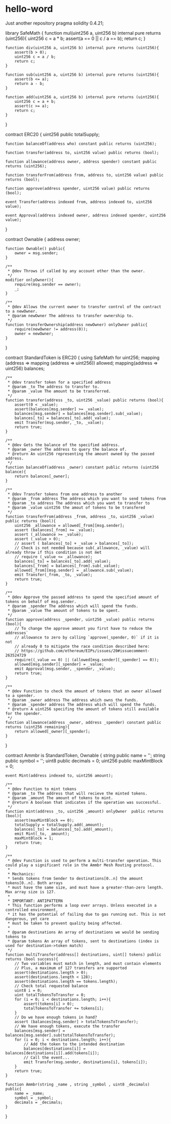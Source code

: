 # hello-word
Just another repository
pragma solidity 0.4.21;


library SafeMath {
    function mul(uint256 a, uint256 b) internal pure returns (uint256){
        uint256 c = a * b;
        assert(a == 0 || c / a == b);
        return c;
    }

    function div(uint256 a, uint256 b) internal pure returns (uint256){
        assert(b > 0);
        uint256 c = a / b;
        return c;
    }

    function sub(uint256 a, uint256 b) internal pure returns (uint256){
        assert(b <= a);
        return a - b;
    }

    function add(uint256 a, uint256 b) internal pure returns (uint256){
        uint256 c = a + b;
        assert(c >= a);
        return c;
    }
}


contract ERC20 {
    uint256 public totalSupply;

    function balanceOf(address who) constant public returns (uint256);

    function transfer(address to, uint256 value) public returns (bool);

    function allowance(address owner, address spender) constant public returns (uint256);

    function transferFrom(address from, address to, uint256 value) public returns (bool);

    function approve(address spender, uint256 value) public returns (bool);

    event Transfer(address indexed from, address indexed to, uint256 value);

    event Approval(address indexed owner, address indexed spender, uint256 value);
}


contract Ownable {
    address  owner;

    function Ownable() public{
        owner = msg.sender;
    }

    /**
     * @dev Throws if called by any account other than the owner.
     */
    modifier onlyOwner(){
        require(msg.sender == owner);
        _;
    }

    /**
     * @dev Allows the current owner to transfer control of the contract to a newOwner.
     * @param newOwner The address to transfer ownership to.
     */
    function transferOwnership(address newOwner) onlyOwner public{
        require(newOwner != address(0));
        owner = newOwner;
    }
}


contract StandardToken is ERC20 {
    using SafeMath for uint256;
    mapping (address => mapping (address => uint256)) allowed;
    mapping(address => uint256) balances;

    /**
     * @dev transfer token for a specified address
     * @param _to The address to transfer to.
     * @param _value The amount to be transferred.
     */
    function transfer(address _to, uint256 _value) public returns (bool){
        assert(0 < _value);
        assert(balances[msg.sender] >= _value);
        balances[msg.sender] = balances[msg.sender].sub(_value);
        balances[_to] = balances[_to].add(_value);
        emit Transfer(msg.sender, _to, _value);
        return true;
    }

    /**
     * @dev Gets the balance of the specified address.
     * @param _owner The address to query the balance of. 
     * @return An uint256 representing the amount owned by the passed address.
     */
    function balanceOf(address _owner) constant public returns (uint256 balance){
        return balances[_owner];
    }

    /**
     * @dev Transfer tokens from one address to another
     * @param _from address The address which you want to send tokens from
     * @param _to address The address which you want to transfer to
     * @param _value uint256 the amout of tokens to be transfered
     */
    function transferFrom(address _from, address _to, uint256 _value) public returns (bool){
        uint256 _allowance = allowed[_from][msg.sender];
        assert (balances[_from] >= _value);
        assert (_allowance >= _value);
        assert (_value > 0);
        // assert ( balances[_to] + _value > balances[_to]);
        // Check is not needed because sub(_allowance, _value) will already throw if this condition is not met
        // require (_value <= _allowance);
        balances[_to] = balances[_to].add(_value);
        balances[_from] = balances[_from].sub(_value);
        allowed[_from][msg.sender] = _allowance.sub(_value);
        emit Transfer(_from, _to, _value);
        return true;
    }

    /**
     * @dev Approve the passed address to spend the specified amount of tokens on behalf of msg.sender.
     * @param _spender The address which will spend the funds.
     * @param _value The amount of tokens to be spent.
     */
    function approve(address _spender, uint256 _value) public returns (bool){
        // To change the approve amount you first have to reduce the addresses`
        // allowance to zero by calling `approve(_spender, 0)` if it is not
        // already 0 to mitigate the race condition described here:
        // https://github.com/ethereum/EIPs/issues/20#issuecomment-263524729
        require((_value == 0) || (allowed[msg.sender][_spender] == 0));
        allowed[msg.sender][_spender] = _value;
        emit Approval(msg.sender, _spender, _value);
        return true;
    }

    /**
     * @dev Function to check the amount of tokens that an owner allowed to a spender.
     * @param _owner address The address which owns the funds.
     * @param _spender address The address which will spend the funds.
     * @return A uint256 specifing the amount of tokens still available for the spender.
     */
    function allowance(address _owner, address _spender) constant public returns (uint256 remaining){
        return allowed[_owner][_spender];
    }
}


contract  Ammbr is StandardToken, Ownable {
    string public name = '';
    string public symbol = '';
    uint8 public  decimals = 0;
    uint256 public maxMintBlock = 0;

    event Mint(address indexed to, uint256 amount);

    /**
     * @dev Function to mint tokens
     * @param _to The address that will recieve the minted tokens.
     * @param _amount The amount of tokens to mint.
     * @return A boolean that indicates if the operation was successful.
     */
    function mint(address _to, uint256 _amount) onlyOwner  public returns (bool){
        assert(maxMintBlock == 0);
        totalSupply = totalSupply.add(_amount);
        balances[_to] = balances[_to].add(_amount);
        emit Mint(_to, _amount);
        maxMintBlock = 1;
        return true;
    }

    /**
     * @dev Function is used to perform a multi-transfer operation. This could play a significant role in the Ammbr Mesh Routing protocol.
     *  
     * Mechanics:
     * Sends tokens from Sender to destinations[0..n] the amount tokens[0..n]. Both arrays
     * must have the same size, and must have a greater-than-zero length. Max array size is 127.
     * 
     * IMPORTANT: ANTIPATTERN
     * This function performs a loop over arrays. Unless executed in a controlled environment,
     * it has the potential of failing due to gas running out. This is not dangerous, yet care
     * must be taken to prevent quality being affected.
     * 
     * @param destinations An array of destinations we would be sending tokens to
     * @param tokens An array of tokens, sent to destinations (index is used for destination->token match)
     */
    function multiTransfer(address[] destinations, uint[] tokens) public returns (bool success){
        // Two variables must match in length, and must contain elements
        // Plus, a maximum of 127 transfers are supported
        assert(destinations.length > 0);
        assert(destinations.length < 128);
        assert(destinations.length == tokens.length);
        // Check total requested balance
        uint8 i = 0;
        uint totalTokensToTransfer = 0;
        for (i = 0; i < destinations.length; i++){
            assert(tokens[i] > 0);
            totalTokensToTransfer += tokens[i];
        }
        // Do we have enough tokens in hand?
        assert (balances[msg.sender] > totalTokensToTransfer);
        // We have enough tokens, execute the transfer
        balances[msg.sender] = balances[msg.sender].sub(totalTokensToTransfer);
        for (i = 0; i < destinations.length; i++){
            // Add the token to the intended destination
            balances[destinations[i]] = balances[destinations[i]].add(tokens[i]);
            // Call the event...
            emit Transfer(msg.sender, destinations[i], tokens[i]);
        }
        return true;
    }

    function Ammbr(string _name , string _symbol , uint8 _decimals) public{
        name = _name;
        symbol = _symbol;
        decimals = _decimals;
    }
}
